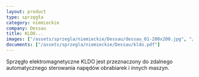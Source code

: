 ```yaml
---
layout: product
type: sprzęgła
category: niemieckie
company: Dessau
title: KLDO...
images: ["/assets/sprzegla/niemieckie/Dessau/dessau_01-200x200.jpg", "/assets/sprzegla/niemieckie/Dessau/dessau_02-200x200.jpg", "/assets/sprzegla/niemieckie/Dessau/dessau_03-200x200.jpg"]
documents: ["/assets/sprzegla/niemieckie/Dessau/kldo.pdf"]
---
```

Sprzęgło elektromagnetyczne KLDO jest przeznaczony do zdalnego automatycznego sterowania napędów obrabiarek i innych maszyn.